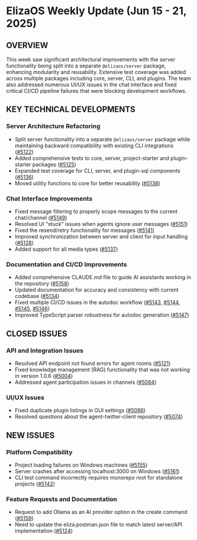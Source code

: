 # ElizaOS Weekly Update (Jun 15 - 21, 2025)

## OVERVIEW
This week saw significant architectural improvements with the server functionality being split into a separate `@elizaos/server` package, enhancing modularity and reusability. Extensive test coverage was added across multiple packages including core, server, CLI, and plugins. The team also addressed numerous UI/UX issues in the chat interface and fixed critical CI/CD pipeline failures that were blocking development workflows.

## KEY TECHNICAL DEVELOPMENTS

### Server Architecture Refactoring
- Split server functionality into a separate `@elizaos/server` package while maintaining backward compatibility with existing CLI integrations ([#5122](https://github.com/elizaos/eliza/pull/5122))
- Added comprehensive tests to core, server, project-starter and plugin-starter packages ([#5125](https://github.com/elizaos/eliza/pull/5125))
- Expanded test coverage for CLI, server, and plugin-sql components ([#5136](https://github.com/elizaos/eliza/pull/5136))
- Moved utility functions to core for better reusability ([#5138](https://github.com/elizaos/eliza/pull/5138))

### Chat Interface Improvements
- Fixed message filtering to properly scope messages to the current chat/channel ([#5149](https://github.com/elizaos/eliza/pull/5149))
- Resolved UI "stuck" issues when agents ignore user messages ([#5151](https://github.com/elizaos/eliza/pull/5151))
- Fixed the resend/retry functionality for messages ([#5141](https://github.com/elizaos/eliza/pull/5141))
- Improved synchronization between server and client for input handling ([#5128](https://github.com/elizaos/eliza/pull/5128))
- Added support for all media types ([#5137](https://github.com/elizaos/eliza/pull/5137))

### Documentation and CI/CD Improvements
- Added comprehensive CLAUDE.md file to guide AI assistants working in the repository ([#5158](https://github.com/elizaos/eliza/pull/5158))
- Updated documentation for accuracy and consistency with current codebase ([#5134](https://github.com/elizaos/eliza/pull/5134))
- Fixed multiple CI/CD issues in the autodoc workflow ([#5143](https://github.com/elizaos/eliza/pull/5143), [#5144](https://github.com/elizaos/eliza/pull/5144), [#5145](https://github.com/elizaos/eliza/pull/5145), [#5146](https://github.com/elizaos/eliza/pull/5146))
- Improved TypeScript parser robustness for autodoc generation ([#5147](https://github.com/elizaos/eliza/pull/5147))

## CLOSED ISSUES

### API and Integration Issues
- Resolved API endpoint not found errors for agent rooms ([#5121](https://github.com/elizaos/eliza/issues/5121))
- Fixed knowledge management (RAG) functionality that was not working in version 1.0.6 ([#5004](https://github.com/elizaos/eliza/issues/5004))
- Addressed agent participation issues in channels ([#5084](https://github.com/elizaos/eliza/issues/5084))

### UI/UX Issues
- Fixed duplicate plugin listings in GUI settings ([#5086](https://github.com/elizaos/eliza/issues/5086))
- Resolved questions about the agent-twitter-client repository ([#5074](https://github.com/elizaos/eliza/issues/5074))

## NEW ISSUES

### Platform Compatibility
- Project loading failures on Windows machines ([#5155](https://github.com/elizaos/eliza/issues/5155))
- Server crashes after accessing localhost:3000 on Windows ([#5161](https://github.com/elizaos/eliza/issues/5161))
- CLI test command incorrectly requires monorepo root for standalone projects ([#5142](https://github.com/elizaos/eliza/issues/5142))

### Feature Requests and Documentation
- Request to add Ollama as an AI provider option in the create command ([#5159](https://github.com/elizaos/eliza/issues/5159))
- Need to update the eliza.postman.json file to match latest server/API implementation ([#5124](https://github.com/elizaos/eliza/issues/5124))